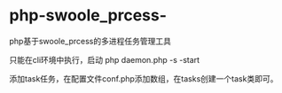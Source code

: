 # php-swoole_prcess-
php基于swoole_prcess的多进程任务管理工具

只能在cli环境中执行，启动 php daemon.php -s -start 

添加task任务，在配置文件conf.php添加数组，在tasks创建一个task类即可。

